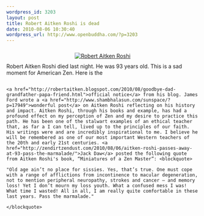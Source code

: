 ```yaml
--- 
wordpress_id: 3203
layout: post
title: Robert Aitken Roshi is dead
date: 2010-08-06 10:30:40
wordpress_url: http://www.openbuddha.com/?p=3203
---
```

<div align="center">
                                                                                                                                                                                                                                                                                                                                                                                                                                                                                                                                                                                                                                                                                                                                                                                                                                                                                                                                        <a href="http://www.flickr.com/photos/albill/3457146021/"><img src="http://farm4.static.flickr.com/3635/3457146021_90374066a3_o.jpg" hspace="10" vspace="10" alt="Robert Aitken Roshi" /></a>
                                                                                                                                                                                                                                                                                                                                                                                                                                                                                                                                                                                                                                                                                                                                                                                                                                                                                                                                      </div> Robert Aitken Roshi died last night. He was 93 years old. This is a sad moment for American Zen. Here is the 
                                                                                                                                                                                                                                                                                                                                                                                                                                                                                                                                                                                                                                                                                                                                                                                                                                                                                                                                      
                                                                                                                                                                                                                                                                                                                                                                                                                                                                                                                                                                                                                                                                                                                                                                                                                                                                                                                                      <a href="http://robertaitken.blogspot.com/2010/08/goodbye-dad-grandfather-papa-friend.html">official notice</a> from his blog. James Ford wrote a <a href="http://www.shambhalasun.com/sunspace/?p=17949">wonderful post</a> on Aitken Roshi reflecting on his history and impact. Aitken Roshi, through his books and example, has had a profound effect on my perception of Zen and my desire to practice this path. He has been one of the stalwart examples of an ethical teacher that, as far a I can tell, lived up to the principles of our faith. His writings were and are incredibly inspirational to me. I believe he will be remembered as one of our most important Western teachers of the 20th and early 21st centuries. <a href="http://zendirtzendust.com/2010/08/06/aitken-roshi-passes-away-at-93-pass-the-marmalade/">Jack Daw</a> posted the following quote from Aitken Roshi's book, “Miniatures of a Zen Master”: <blockquote>
                                                                                                                                                                                                                                                                                                                                                                                                                                                                                                                                                                                                                                                                                                                                                                                                                                                                                                                                        "Old age ain’t no place for sissies. Yes, that’s true. One must cope with a range of afflictions from incontinence to macular degeneration, not to mention peripheral neuropathy, strokes and cancer – and memory loss! Yet I don’t mourn my loss youth. What a confused mess I was! What time I wasted! All in all, I am really quite comfortable in these last years. Pass the marmalade."
                                                                                                                                                                                                                                                                                                                                                                                                                                                                                                                                                                                                                                                                                                                                                                                                                                                                                                                                      </blockquote>